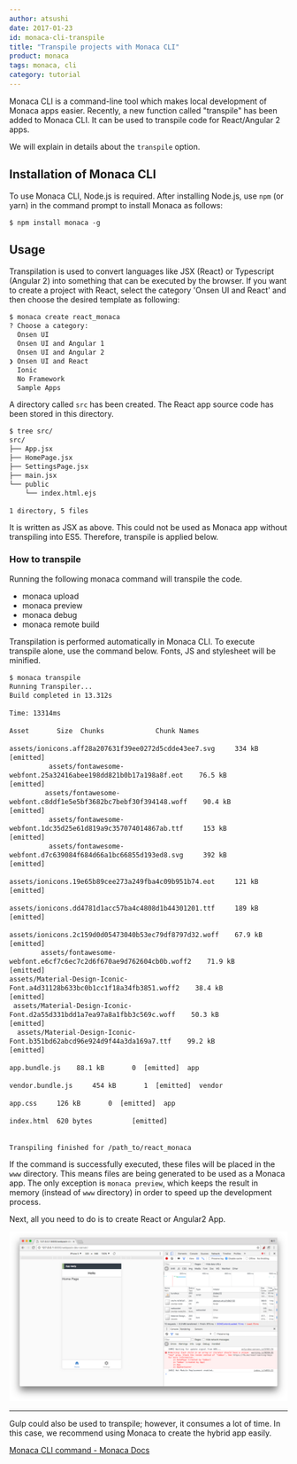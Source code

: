 ```yaml
---
author: atsushi
date: 2017-01-23
id: monaca-cli-transpile
title: "Transpile projects with Monaca CLI"
product: monaca
tags: monaca, cli
category: tutorial
---
```


Monaca CLI is a command-line tool which makes local development of Monaca apps easier. Recently, a new function called "transpile" has been added to Monaca CLI. It can be used to transpile code for React/Angular 2 apps.

We will explain in details about the `transpile` option.

## Installation of Monaca CLI

To use Monaca CLI, Node.js is required. After installing Node.js, use `npm` (or yarn) in the command prompt to install Monaca as follows:

```
$ npm install monaca -g
```

## Usage

Transpilation is used to convert languages like JSX (React) or Typescript (Angular 2) into something that can be executed by the browser.  If you want to create a project with React, select the category 'Onsen UI and React' and then choose the desired template as following:

```
$ monaca create react_monaca
? Choose a category:
  Onsen UI
  Onsen UI and Angular 1
  Onsen UI and Angular 2
❯ Onsen UI and React
  Ionic
  No Framework
  Sample Apps
```

A directory called `src` has been created. The React app source code has been stored in this directory.

```
$ tree src/
src/
├── App.jsx
├── HomePage.jsx
├── SettingsPage.jsx
├── main.jsx
└── public
    └── index.html.ejs

1 directory, 5 files
```

It is written as JSX as above. This could not be used as Monaca app without transpiling into ES5. Therefore, transpile is applied below.

### How to transpile

Running the following monaca command will transpile the code.

- monaca upload
- monaca preview
- monaca debug
- monaca remote build

Transpilation is performed automatically in Monaca CLI. To execute transpile alone, use the command below. Fonts, JS and stylesheet will be minified.

```
$ monaca transpile
Running Transpiler...
Build completed in 13.312s

Time: 13314ms
                                                                    Asset       Size  Chunks             Chunk Names
                     assets/ionicons.aff28a207631f39ee0272d5cdde43ee7.svg     334 kB          [emitted]  
          assets/fontawesome-webfont.25a32416abee198dd821b0b17a198a8f.eot    76.5 kB          [emitted]  
         assets/fontawesome-webfont.c8ddf1e5e5bf3682bc7bebf30f394148.woff    90.4 kB          [emitted]  
          assets/fontawesome-webfont.1dc35d25e61d819a9c357074014867ab.ttf     153 kB          [emitted]  
          assets/fontawesome-webfont.d7c639084f684d66a1bc66855d193ed8.svg     392 kB          [emitted]  
                     assets/ionicons.19e65b89cee273a249fba4c09b951b74.eot     121 kB          [emitted]  
                     assets/ionicons.dd4781d1acc57ba4c4808d1b44301201.ttf     189 kB          [emitted]  
                    assets/ionicons.2c159d0d05473040b53ec79df8797d32.woff    67.9 kB          [emitted]  
        assets/fontawesome-webfont.e6cf7c6ec7c2d6f670ae9d762604cb0b.woff2    71.9 kB          [emitted]  
assets/Material-Design-Iconic-Font.a4d31128b633bc0b1cc1f18a34fb3851.woff2    38.4 kB          [emitted]  
 assets/Material-Design-Iconic-Font.d2a55d331bdd1a7ea97a8a1fbb3c569c.woff    50.3 kB          [emitted]  
  assets/Material-Design-Iconic-Font.b351bd62abcd96e924d9f44a3da169a7.ttf    99.2 kB          [emitted]  
                                                            app.bundle.js    88.1 kB       0  [emitted]  app
                                                         vendor.bundle.js     454 kB       1  [emitted]  vendor
                                                                  app.css     126 kB       0  [emitted]  app
                                                               index.html  620 bytes          [emitted]  


Transpiling finished for /path_to/react_monaca
```

If the command is successfully executed, these files will be placed in the `www` directory. This means files are being generated to be used as a Monaca app. The only exception is `monaca preview`, which keeps the result in memory (instead of `www` directory) in order to speed up the development process.

Next, all you need to do is to create React or Angular2 App.

![](/blog/content/images/2016/Nov/monaca-react-preview.png)

----

Gulp could also be used to transpile; however, it consumes a lot of time. In this case, we recommend using Monaca to create the hybrid app easily.

[Monaca CLI command - Monaca Docs](https://docs.monaca.io/en/manual/development/monaca_cli/cli_commands/#monaca-transpile)
